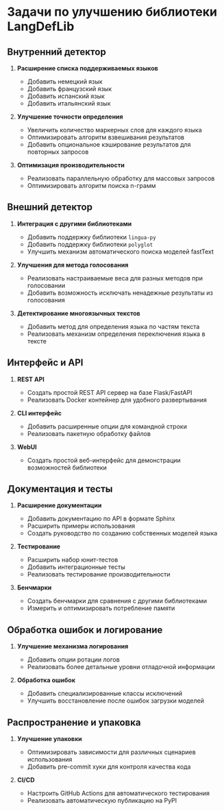 # Задачи по улучшению библиотеки LangDefLib

## Внутренний детектор

1. **Расширение списка поддерживаемых языков**
   - Добавить немецкий язык
   - Добавить французский язык
   - Добавить испанский язык
   - Добавить итальянский язык

2. **Улучшение точности определения**
   - Увеличить количество маркерных слов для каждого языка
   - Оптимизировать алгоритм взвешивания результатов
   - Добавить опциональное кэширование результатов для повторных запросов

3. **Оптимизация производительности**
   - Реализовать параллельную обработку для массовых запросов
   - Оптимизировать алгоритм поиска n-грамм

## Внешний детектор

1. **Интеграция с другими библиотеками**
   - Добавить поддержку библиотеки `lingua-py` 
   - Добавить поддержку библиотеки `polyglot`
   - Улучшить механизм автоматического поиска моделей fastText

2. **Улучшения для метода голосования**
   - Реализовать настраиваемые веса для разных методов при голосовании
   - Добавить возможность исключать ненадежные результаты из голосования

3. **Детектирование многоязычных текстов**
   - Добавить метод для определения языка по частям текста
   - Реализовать механизм определения переключения языка в тексте

## Интерфейс и API

1. **REST API**
   - Создать простой REST API сервер на базе Flask/FastAPI
   - Реализовать Docker контейнер для удобного развертывания

2. **CLI интерфейс**
   - Добавить расширенные опции для командной строки
   - Реализовать пакетную обработку файлов

3. **WebUI**
   - Создать простой веб-интерфейс для демонстрации возможностей библиотеки

## Документация и тесты

1. **Расширение документации**
   - Добавить документацию по API в формате Sphinx
   - Расширить примеры использования
   - Создать руководство по созданию собственных моделей языка

2. **Тестирование**
   - Расширить набор юнит-тестов
   - Добавить интеграционные тесты
   - Реализовать тестирование производительности

3. **Бенчмарки**
   - Создать бенчмарки для сравнения с другими библиотеками
   - Измерить и оптимизировать потребление памяти

## Обработка ошибок и логирование

1. **Улучшение механизма логирования**
   - Добавить опции ротации логов
   - Реализовать более детальные уровни отладочной информации

2. **Обработка ошибок**
   - Добавить специализированные классы исключений
   - Улучшить восстановление после ошибок загрузки моделей

## Распространение и упаковка

1. **Улучшение упаковки**
   - Оптимизировать зависимости для различных сценариев использования
   - Добавить pre-commit хуки для контроля качества кода

2. **CI/CD**
   - Настроить GitHub Actions для автоматического тестирования
   - Реализовать автоматическую публикацию на PyPI 